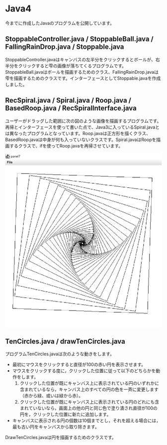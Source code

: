 # Java4
今までに作成したJavaのプログラムを公開しています。

## StoppableController.java / StoppableBall.java /  FallingRainDrop.java / Stoppable.java
StoppableController.javaはキャンバスの左半分をクリックするとボールが、右半分をクリックすると雫の画像が落ちてくるプログラムです。StoppableBall.javaはボールを描画するためのクラス、FallingRainDrop.javaは雫を描画するためのクラスです。インターフェースとしてStoppable.javaを作成しました。

## RecSpiral.java / Spiral.java / Roop.java / BasedRoop.java / RecSpiralInterface.java
ユーザーがドラッグした範囲に次の図のような画像を描画するプログラムです。再帰とインターフェースを使って書いた点で、Java3に入っているSpiral.javaとは異なったプログラムとなっています。Roop.javaは正方形を描くクラス、BasedRoop.javaは中身が何も入っていないクラスです。Spiral.javaはRoopを描画するクラスで、ifを使ってRoop.javaを再帰させています。

![描画される図の例](image4/spiral.JPG "描画される図の例")

## TenCircles.java / drawTenCircles.java
プログラムTenCircles.javaは次のような動きをします。

* 最初にマウスをクリックすると直径が100の赤い円を表示させます。
* マウスをクリックする度に，クリックした位置に従って以下のどちらかを動作をします。
    1. クリックした位置が既にキャンバス上に表示されている円のいずれかに含まれているなら，キャンバス上のすべての円の色を一斉に変更します（赤から緑、或いは緑から赤）。
    2. クリックした位置が既にキャンバス上に表示されている円のどれにも含まれていないなら，画面上の他の円と同じ色で塗り潰され直径が100の円を，クリックした位置に新たに追加します。
* キャンバスに表示される円の個数は10個までとし，それを超える場合には，最も古い円をキャンバスから取り除きます。

DrawTenCircles.javaは円を描画するためのクラスです。
